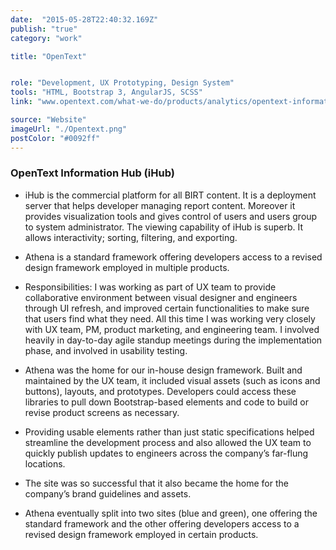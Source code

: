 ```yaml
---
date:  "2015-05-28T22:40:32.169Z"
publish: "true" 
category: "work"

title: "OpenText"


role: "Development, UX Prototyping, Design System"
tools: "HTML, Bootstrap 3, AngularJS, SCSS" 
link: "www.opentext.com/what-we-do/products/analytics/opentext-information-hub"

source: "Website"
imageUrl: "./Opentext.png"
postColor: "#0092ff"
---
```


### OpenText Information Hub (iHub)

- iHub is the commercial platform for all BIRT content. It is a deployment server that helps developer managing report content. Moreover it provides visualization tools and gives control of users and users group to system administrator. The viewing capability of iHub is superb. It allows interactivity; sorting, filtering, and exporting.

- Athena is a standard framework offering developers access to a revised design framework employed in multiple products.

- Responsibilities: I was working as part of UX team to provide collaborative environment between visual designer and engineers through UI refresh, and improved certain functionalities to make sure that users find what they need. All this time I was working very closely with UX team, PM, product marketing, and engineering team. I involved heavily in day-to-day agile standup meetings during the implementation phase, and involved in usability testing.

- Athena was the home for our in-house design framework.  Built and maintained by the UX team, it included visual assets (such as icons and buttons), layouts, and prototypes. Developers could access these libraries to pull down Bootstrap-based elements and code to build or revise product screens as necessary.

- Providing usable elements rather than just static specifications helped streamline the development process and also allowed the UX team to quickly publish updates to engineers across the company’s far-flung locations.

- The site was so successful that it also became the home for the company’s brand guidelines and assets.

- Athena eventually split into two sites (blue and green), one offering the standard framework and the other offering developers access to a revised design framework employed in certain products.